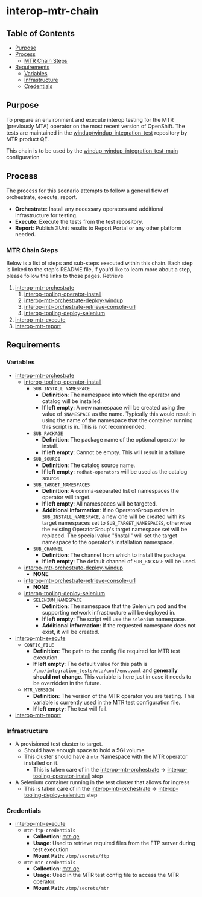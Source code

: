 # interop-mtr-chain<!-- omit from toc -->

## Table of Contents<!-- omit from toc -->
- [Purpose](#purpose)
- [Process](#process)
  - [MTR Chain Steps](#mtr-chain-steps)
- [Requirements](#requirements)
  - [Variables](#variables)
  - [Infrastructure](#infrastructure)
  - [Credentials](#credentials)

## Purpose

To prepare an environment and execute interop testing for the MTR (previously MTA) operator on the most recent version of OpenShift. The tests are maintained in the [windup/windup_integration_test](https://github.com/windup/windup_integration_test.git) repository by MTR product QE.

This chain is to be used by the [windup-windup_integration_test-main](../../../config/calebevans/windup_integration_test/README.md) configuration

## Process

The process for this scenario attempts to follow a general flow of orchestrate, execute, report.

- **Orchestrate**: Install any necessary operators and additional infrastructure for testing.
- **Execute**: Execute the tests from the test repository.
- **Report**: Publish XUnit results to Report Portal or any other platform needed.

### MTR Chain Steps

Below is a list of steps and sub-steps executed within this chain. Each step is linked to the step's README file, if you'd like to learn more about a step, please follow the links to those pages. Retrieve 

1. [interop-mtr-orchestrate](orchestrate/README.md)
    1. [interop-tooling-operator-install](../tooling/operator-install/README.md)
    2. [interop-mtr-orchestrate-deploy-windup](orchestrate/deploy-windup/README.md)
    3. [interop-mtr-orchestrate-retrieve-console-url](orchestrate/retrieve-console-url/README.md)
    4. [interop-tooling-deploy-selenium](../tooling/deploy-selenium/README.md)
2. [interop-mtr-execute](execute/README.md)
3. [interop-mtr-report](report/README.md)

## Requirements

### Variables

- [interop-mtr-orchestrate](orchestrate/README.md)
  - [interop-tooling-operator-install](../tooling/operator-install/README.md)
    - `SUB_INSTALL_NAMESPACE` 
      - **Definition**: The namespace into which the operator and catalog will be installed.
      - **If left empty**: A new namespace will be created using the value of `$NAMESPACE` as the name. Typically this would result in using the name of the namespace that the container running this script is in. This is not recommended.
    - `SUB_PACKAGE`
      - **Definition**: The package name of the optional operator to install.
      - **If left empty**: Cannot be empty. This will result in a failure
    - `SUB_SOURCE`
      - **Definition**: The catalog source name.
      - **If left empty**: `redhat-operators` will be used as the catalog source
    - `SUB_TARGET_NAMESPACES`
      - **Definition**: A comma-separated list of namespaces the operator will target. 
      - **If left empty**: All namespaces will be targeted.
      - **Additional information**: If no OperatorGroup exists in `SUB_INSTALL_NAMESPACE`, a new one will be created with its target namespaces set to `SUB_TARGET_NAMESPACES`, otherwise the existing OperatorGroup's target namespace set will be replaced. The special value "!install" will set the target namespace to the operator's installation namespace.
    - `SUB_CHANNEL`
      - **Definition**: The channel from which to install the package.
      - **If left empty**: The default channel of `SUB_PACKAGE` will be used.
  - [interop-mtr-orchestrate-deploy-windup](orchestrate/deploy-windup/README.md)
    - **NONE**
  - [interop-mtr-orchestrate-retrieve-console-url](orchestrate/retrieve-console-url/README.md)
    - **NONE**
  - [interop-tooling-deploy-selenium](../tooling/deploy-selenium/README.md)
    - `SELENIUM_NAMESPACE`
      - **Definition**: The namespace that the Selenium pod and the supporting network infrastructure will be deployed in.
      - **If left empty**: The script will use the `selenium` namespace.
      - **Additional information**: If the requested namespace does not exist, it will be created.
- [interop-mtr-execute](execute/README.md)
  - `CONFIG_FILE`
    - **Definition**: The path to the config file required for MTR test execution.
    - **If left empty**: The default value for this path is `/tmp/integration_tests/mta/conf/env.yaml` and **generally should not change**. This variable is here just in case it needs to be overridden in the future.
  - `MTR_VERSION`
    - **Definition**: The version of the MTR operator you are testing. This variable is currently used in the MTR test configuration file.
    - **If left empty**: The test will fail. 
- [interop-mtr-report](report/README.md)

### Infrastructure

- A provisioned test cluster to target.
  - Should have enough space to hold a 5Gi volume
  - This cluster should have a `mtr` Namespace with the MTR operator installed on it. 
    - This is taken care of in the [interop-mtr-orchestrate](orchestrate/README.md) -> [interop-tooling-operator-install](../tooling/operator-install/README.md) step
- A Selenium container running in the test cluster that allows for ingress
  - This is taken care of in the [interop-mtr-orchestrate](orchestrate/README.md) -> [interop-tooling-deploy-selenium](../tooling/deploy-selenium/README.md) step

### Credentials

- [interop-mtr-execute](execute/README.md)
  - `mtr-ftp-credentials`
    - **Collection**: [mtr-qe](https://vault.ci.openshift.org/ui/vault/secrets/kv/ddlist/selfservice/mtr-qe/)
    - **Usage**: Used to retrieve required files from the FTP server during test execution
    - **Mount Path**: `/tmp/secrets/ftp` 
  - `mtr-mtr-credentials`
    - **Collection**: [mtr-qe](https://vault.ci.openshift.org/ui/vault/secrets/kv/ddlist/selfservice/mtr-qe/)
    - **Usage**: Used in the MTR test config file to access the MTR operator.
    - **Mount Path**: `/tmp/secrets/mtr` 